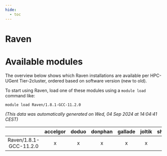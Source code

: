 ```yaml
---
hide:
  - toc
---
```


Raven
=====

# Available modules


The overview below shows which Raven installations are available per HPC-UGent Tier-2cluster, ordered based on software version (new to old).

To start using Raven, load one of these modules using a `module load` command like:

```shell
module load Raven/1.8.1-GCC-11.2.0
```

*(This data was automatically generated on Wed, 04 Sep 2024 at 14:04:41 CEST)*  

| |accelgor|doduo|donphan|gallade|joltik|shinx|skitty|
| :---: | :---: | :---: | :---: | :---: | :---: | :---: | :---: |
|Raven/1.8.1-GCC-11.2.0|x|x|x|x|x|-|x|
